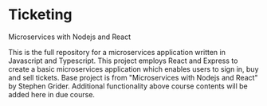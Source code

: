 # Ticketing
Microservices with Nodejs and React

This is the full repository for a microservices application written in Javascript and Typescript.
This project employs React and Express to create a basic microservices application which enables users to sign in, buy and sell tickets.
Base project is from "Microservices with Nodejs and React" by Stephen Grider.
Additional functionality above course contents will be added here in due course.
